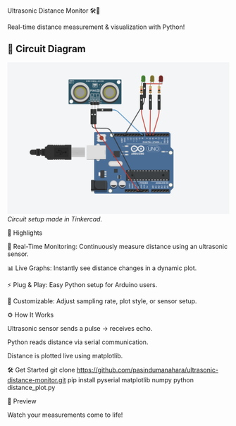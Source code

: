 Ultrasonic Distance Monitor 🛠️📏

Real-time distance measurement & visualization with Python!

## 🔌 Circuit Diagram

![Ultrasonic Sensor Circuit](circuit.png)
*Circuit setup made in Tinkercad.*

🚀 Highlights

📡 Real-Time Monitoring: Continuously measure distance using an ultrasonic sensor.

📊 Live Graphs: Instantly see distance changes in a dynamic plot.

⚡ Plug & Play: Easy Python setup for Arduino users.

🎨 Customizable: Adjust sampling rate, plot style, or sensor setup.

⚙️ How It Works

  Ultrasonic sensor sends a pulse → receives echo.
  
  Python reads distance via serial communication.
  
  Distance is plotted live using matplotlib.

🛠️ Get Started
  git clone https://github.com/pasindumanahara/ultrasonic-distance-monitor.git
  pip install pyserial matplotlib numpy
  python distance_plot.py

📸 Preview


Watch your measurements come to life!
